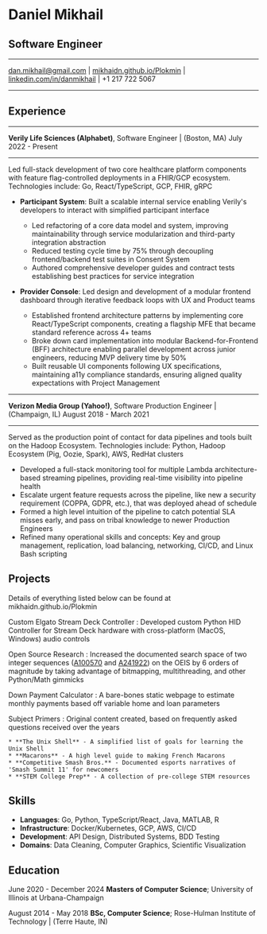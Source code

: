 # Daniel Mikhail

## Software Engineer
------------------------------------------------------  -  ---------------------------------------------------------------- - ----------------------------------------------------------------- - ---------------
[dan.mikhail@gmail.com](mailto:dan.mikhail@gmail.com)   |  [mikhaidn.github.io/Plokmin](https://mikhaidn.github.io/Plokmin) | [linkedin.com/in/danmikhail](https://linkedin.com/in/danmikhail/) | +1 217 722 5067
------------------------------------------------------  -  ---------------------------------------------------------------- - ----------------------------------------------------------------- - ---------------


Experience
---------

---------------------------------------------------------------------                          -------------------
**Verily Life Sciences (Alphabet)**, Software Engineer | (Boston, MA)                          July 2022 - Present
---------------------------------------------------------------------                          -------------------

Led full-stack development of two core healthcare platform components with feature flag-controlled deployments in a FHIR/GCP ecosystem. Technologies include: Go, React/TypeScript, GCP, FHIR, gRPC

* **Participant System**: Built a scalable internal service enabling Verily's developers to interact with simplified participant interface
  - Led refactoring of a core data model and system, improving maintainability through service modularization and third-party integration abstraction
  - Reduced testing cycle time by 75% through decoupling frontend/backend test suites in Consent System
  - Authored comprehensive developer guides and contract tests establishing best practices for service integration

* **Provider Console**: Led design and development of a modular frontend dashboard through iterative feedback loops with UX and Product teams
  - Established frontend architecture patterns by implementing core React/TypeScript components, creating a flagship MFE that became standard reference across 4+ teams
  - Broke down card implementation into modular Backend-for-Frontend (BFF) architecture enabling parallel development across junior engineers, reducing MVP delivery time by 50%
  - Built reusable UI components following UX specifications, maintaining a11y compliance standards, ensuring aligned quality expectations with Project Management


--------------------------------------------------------------------------------                                       ------------------------
**Verizon Media Group (Yahoo!)**, Software Production Engineer | (Champaign, IL)                                       August 2018 - March 2021
--------------------------------------------------------------------------------                                       ------------------------

Served as the production point of contact for data pipelines and tools built on the Hadoop Ecosystem. Technologies include: Python, Hadoop Ecosystem (Pig, Oozie, Spark), AWS, RedHat clusters

- Developed a full-stack monitoring tool for multiple Lambda architecture-based streaming pipelines, providing real-time visibility into pipeline health
- Escalate urgent feature requests across the pipeline, like new a security requirement (COPPA, GDPR, etc.), that was deployed ahead of schedule
- Formed a high level intuition of the pipeline to catch potential SLA misses early, and pass on tribal knowledge to newer Production Engineers
- Refined many operational skills and concepts: Key and group management, replication, load balancing, networking, CI/CD, and Linux Bash scripting


Projects
---------
Details of everything listed below can be found at mikhaidn.github.io/Plokmin

Custom Elgato Stream Deck Controller
: Developed custom Python HID Controller for Stream Deck hardware with cross-platform (MacOS, Windows) audio controls

Open Source Research
:  Increased the documented search space of two integer sequences ([A100570](https://oeis.org/A100570) and [A241922](https://oeis.org/A241922)) on the OEIS by 6 orders of magnitude by taking advantage of bitmapping, multithreading, and other Python/Math gimmicks

Down Payment Calculator
: A bare-bones static webpage to estimate monthly payments based off variable home and loan parameters

Subject Primers
: Original content created, based on frequently asked questions received over the years

    * **The Unix Shell** - A simplified list of goals for learning the Unix Shell
    * **Macarons** - A high level guide to making French Macarons
    * **Competitive Smash Bros.** - Documented esports narratives of 'Smash Summit 11' for newcomers
    * **STEM College Prep** - A collection of pre-college STEM resources


Skills
---------
- **Languages**: Go, Python, TypeScript/React, Java, MATLAB, R
- **Infrastructure**: Docker/Kubernetes, GCP, AWS, CI/CD
- **Development**: API Design, Distributed Systems, BDD Testing
- **Domains**: Data Cleaning, Computer Graphics, Scientific Visualization

Education
---------
June 2020 - December 2024   **Masters of Computer Science**; University of Illinois at Urbana-Champaign

August 2014 - May 2018  **BSc, Computer Science**; Rose-Hulman Institute of Technology | (Terre Haute, IN)
